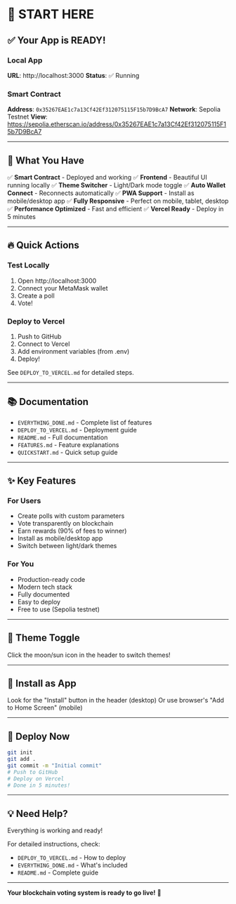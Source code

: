 # 🚀 START HERE

## ✅ Your App is READY!

### Local App
**URL**: http://localhost:3000
**Status**: ✅ Running

### Smart Contract
**Address**: `0x35267EAE1c7a13Cf42Ef312075115F15b7D9BcA7`
**Network**: Sepolia Testnet
**View**: https://sepolia.etherscan.io/address/0x35267EAE1c7a13Cf42Ef312075115F15b7D9BcA7

---

## 🎯 What You Have

✅ **Smart Contract** - Deployed and working
✅ **Frontend** - Beautiful UI running locally
✅ **Theme Switcher** - Light/Dark mode toggle
✅ **Auto Wallet Connect** - Reconnects automatically
✅ **PWA Support** - Install as mobile/desktop app
✅ **Fully Responsive** - Perfect on mobile, tablet, desktop
✅ **Performance Optimized** - Fast and efficient
✅ **Vercel Ready** - Deploy in 5 minutes

---

## 🔥 Quick Actions

### Test Locally
1. Open http://localhost:3000
2. Connect your MetaMask wallet
3. Create a poll
4. Vote!

### Deploy to Vercel
1. Push to GitHub
2. Connect to Vercel
3. Add environment variables (from .env)
4. Deploy!

See `DEPLOY_TO_VERCEL.md` for detailed steps.

---

## 📚 Documentation

- `EVERYTHING_DONE.md` - Complete list of features
- `DEPLOY_TO_VERCEL.md` - Deployment guide
- `README.md` - Full documentation
- `FEATURES.md` - Feature explanations
- `QUICKSTART.md` - Quick setup guide

---

## ✨ Key Features

### For Users
- Create polls with custom parameters
- Vote transparently on blockchain
- Earn rewards (90% of fees to winner)
- Install as mobile/desktop app
- Switch between light/dark themes

### For You
- Production-ready code
- Modern tech stack
- Fully documented
- Easy to deploy
- Free to use (Sepolia testnet)

---

## 🎨 Theme Toggle

Click the moon/sun icon in the header to switch themes!

---

## 📱 Install as App

Look for the "Install" button in the header (desktop)
Or use browser's "Add to Home Screen" (mobile)

---

## 🚀 Deploy Now

```bash
git init
git add .
git commit -m "Initial commit"
# Push to GitHub
# Deploy on Vercel
# Done in 5 minutes!
```

---

## 💡 Need Help?

Everything is working and ready!

For detailed instructions, check:
- `DEPLOY_TO_VERCEL.md` - How to deploy
- `EVERYTHING_DONE.md` - What's included
- `README.md` - Complete guide

---

**Your blockchain voting system is ready to go live!** 🎉
